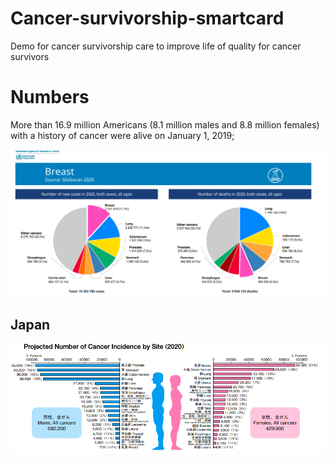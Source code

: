 # Cancer-survivorship-smartcard
Demo for cancer survivorship care to improve life of quality for cancer survivors 

# Numbers 
More than 16.9 million Americans (8.1 million males and 8.8 million females) with a history of cancer were alive on January 1, 2019;

![Test Image 1](cancer.png)


## Japan


![Test Image 1](cancer_jp.png)
